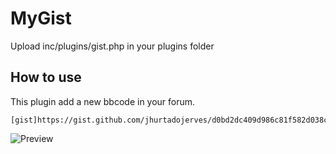 # MyGist

Upload inc/plugins/gist.php in your plugins folder

## How to use

This plugin add a new bbcode in your forum.

```
[gist]https://gist.github.com/jhurtadojerves/d0bd2dc409d986c81f582d038c924005[/gist]
```



![Preview](https://i.imgur.com/Y2Evyd4.png)